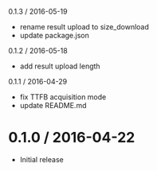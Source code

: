 0.1.3 / 2016-05-19

  * rename result upload to size_download
  * update package.json

0.1.2 / 2016-05-18

  * add result upload length

0.1.1 / 2016-04-29

  * fix TTFB acquisition mode
  * update README.md

0.1.0 / 2016-04-22
==================

  * Initial release
